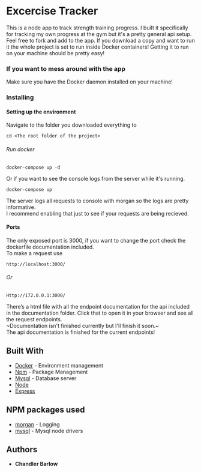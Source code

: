 # Excercise Tracker

This is a node app to track strength training progress. I built it specifically for tracking my own progress at the gym but it's a pretty general api setup. Feel free to fork and add to the app. If you download a copy and want to run it the whole project is set to run inside Docker containers! Getting it to run on your machine should be pretty easy!

### If you want to mess around with the app

Make sure you have the Docker daemon installed on your machine!

### Installing

#### Setting up the environment

Navigate to the folder you downloaded everything to

```
cd <The root folder of the project>
```

###### Run docker

```
docker-compose up -d
```
Or if you want to see the console logs from the server while it's running. 

```
docker-compose up
```

The server logs all requests to console with morgan so the logs are pretty informative. 
<br/>I recommend enabling that just to see if your requests are being recieved.

#### Ports

The only exposed port is 3000, if you want to change the port check the dockerfile documentation included.
<br/>To make a request use 

```
http://localhost:3000/
```
###### Or

```
Http://172.0.0.1:3000/
```

There’s a html file with all the endpoint documentation for the api included in the documentation folder.
Click that to open it in your browser and see all the request endpoints.
<br/>~Documentation isn't finished currently but I'll finish it soon.~
<br/> The api documentation is finished for the current endpoints!


## Built With

* [Docker](https://www.docker.com/) - Environment management
* [Npm](https://www.npmjs.com/) - Package Management
* [Mysql](https://www.mysql.com/) - Database server
* [Node](https://rometools.github.io/rome/)
* [Express](https://expressjs.com/)

## NPM packages used
* [morgan](https://www.npmjs.com/package/morgan) - Logging
* [mysql](https://www.npmjs.com/package/mysql) - Mysql node drivers

## Authors

* **Chandler Barlow**
